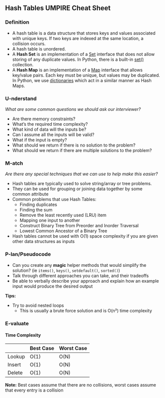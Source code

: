 ## Hash Tables UMPIRE Cheat Sheet

### Definition

* A hash table is a data structure that stores keys and values associated with unique keys. If two keys are indexed at the same location, a collision occurs.
* A hash table is unordered.
* A **Hash Set** is an implementation of a [Set](http://java.sun.com/javase/6/docs/api/java/util/Set.html) interface that does not allow storing of any duplicate values. In Python, there is a built-in [set()](https://docs.python.org/2/library/sets.html) collection. 
* A **Hash Map** is an implementation of a [Map](http://java.sun.com/javase/6/docs/api/java/util/Map.html) interface that allows key/value pairs. Each key must be unique, but values may be duplicated. In Python, we use [dictionaries](https://docs.python.org/3/tutorial/datastructures.html#dictionaries) which act in a similar manner as Hash Maps.  

### U-nderstand

*What are some common questions we should ask our interviewer?*

* Are there memory constraints?
* What’s the required time complexity?
* What kind of data will the inputs be?
* Can I assume all the inputs will be valid?
* What if the input is empty?
* What should we return if there is no solution to the problem?
* What should we return if there are multiple solutions to the problem?

### M-atch

*Are there any special techniques that we can use to help make this easier?*

* Hash tables are typically used to solve string/array or tree problems. 
* They can be used for grouping or joining data together by some common attribute
* Common problems that use Hash Tables:
  * Finding duplicates
  * Finding the sum
  * Remove the least recently used (LRU) item
  * Mapping one input to another
  * Construct Binary Tree from Preorder and Inorder Traversal
  * Lowest Common Ancestor of a Binary Tree
* Hash tables cannot be used with O(1) space complexity if you are given other data structures as inputs

### P-lan/Pseudocode

* Can you create any **magic** helper methods that would simplify the solution? (ie `items()`, `keys()`, `setdefault()`, `sorted()`)
* Talk through different approaches you can take, and their tradeoffs
* Be able to verbally describe your approach and explain how an example input would produce the desired output

**Tips:**

* Try to avoid nested loops
  * This is usually a brute force solution and is O(n²) time complexity


### E-valuate

#### Time Complexity

|            | Best Case | Worst Case |
|------------|-----------|------------|
| Lookup 	   | O(1)      | O(N)       |
| Insert     | O(1)      | O(N)       |
| Delete     | O(1)      | O(N)       |

**Note:** Best cases assume that there are no collisions, worst cases assume that every entry is a collision